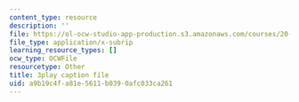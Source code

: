 ```yaml
---
content_type: resource
description: ''
file: https://ol-ocw-studio-app-production.s3.amazonaws.com/courses/20-219-becoming-the-next-bill-nye-writing-and-hosting-the-educational-show-january-iap-2015/a9b19c4fa81e5611b0390afc033ca261_DpqY4j3nK3A.vtt
file_type: application/x-subrip
learning_resource_types: []
ocw_type: OCWFile
resourcetype: Other
title: 3play caption file
uid: a9b19c4f-a81e-5611-b039-0afc033ca261
---
```

